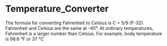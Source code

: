 # Temperature_Converter
The formula for converting Fahrenheit to Celsius is C = 5/9 (F-32). Fahrenheit and Celsius are the same at -40°. At ordinary temperatures, Fahrenheit is a larger number than Celsius. For example, body temperature is 98.6 °F or 37 °C
